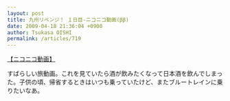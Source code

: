 ```yaml
---
layout: post
title: 九州リベンジ！ １日目‐ニコニコ動画(ββ)
date: 2009-04-18 21:36:04 +0900
author: Tsukasa OISHI
permalink: /articles/719
---
```



<script type="text/javascript" src="http://ext.nicovideo.jp/thumb_watch/sm6407186?w=490&amp;h=307"></script>  

<noscript><a href="http://www.nicovideo.jp/watch/sm6407186">【ニコニコ動画】</a></noscript>  

すばらしい旅動画。これを見ていたら酒が飲みたくなって日本酒を飲んでしまった。子供の頃、帰省するときはいつも乗っていたけど、またブルートレインに乗りたいなあ。  
